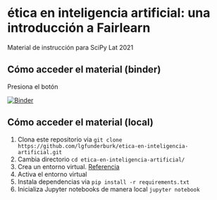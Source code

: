 # ética en inteligencia artificial: una introducción a Fairlearn

Material de instrucción para SciPy Lat 2021

## Cómo acceder el material (binder)

Presiona el botón

[![Binder](https://mybinder.org/badge_logo.svg)](https://mybinder.org/v2/gh/lgfunderburk/etica-en-inteligencia-artificial/HEAD?labpath=etica-en-inteligencia-artificial.ipynb)

## Cómo acceder el material (local)

1. Clona este repositorio via 
      `git clone https://github.com/lgfunderburk/etica-en-inteligencia-artificial.git`
3. Cambia directorio 
      `cd etica-en-inteligencia-artificial/`
5. Crea un entorno virtual. [Referencia](https://docs.python.org/es/3/tutorial/venv.html)
6. Activa el entorno virtual
7. Instala dependencias via 
      `pip install -r requirements.txt`
9. Inicializa Jupyter notebooks de manera local 
      `jupyter notebook` 
